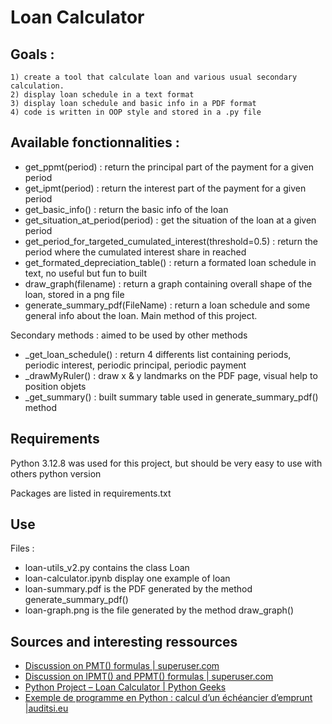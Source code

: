 # Loan Calculator


## Goals : 
    1) create a tool that calculate loan and various usual secondary calculation.
    2) display loan schedule in a text format
    3) display loan schedule and basic info in a PDF format
    4) code is written in OOP style and stored in a .py file


## Available fonctionnalities :

- get_ppmt(period) : return the principal part of the payment for a given period
- get_ipmt(period) : return the interest part of the payment for a given period
- get_basic_info() : return the basic info of the loan
- get_situation_at_period(period) : get the situation of the loan at a given period 
- get_period_for_targeted_cumulated_interest(threshold=0.5) : return the period where the cumulated interest share in reached
- get_formated_depreciation_table() : return a formated loan schedule in text, no useful but fun to built
- draw_graph(filename) : return a graph containing overall shape of the loan, stored in a png file
- generate_summary_pdf(FileName) : return a loan schedule and some general info about the loan. Main method of this project.

Secondary methods : aimed to be used by other methods
- _get_loan_schedule() : return 4 differents list containing periods, periodic interest, periodic principal, periodic payment
- _drawMyRuler() : draw x & y landmarks on the PDF page, visual help to position objets
- _get_summary() : built summary table used in generate_summary_pdf() method


## Requirements

Python 3.12.8 was used for this project, but should be very easy to use with others python version

Packages are listed in requirements.txt


## Use

Files : 
- loan-utils_v2.py contains the class Loan
- loan-calculator.ipynb display one example of loan
- loan-summary.pdf is the PDF generated by the method generate_summary_pdf()
- loan-graph.png is the file generated by the method draw_graph()



## Sources and interesting ressources


 - [Discussion on PMT() formulas | superuser.com](https://superuser.com/questions/871404/what-would-be-the-the-mathematical-equivalent-of-this-excel-formula-pmt)
 - [Discussion on IPMT() and PPMT() formulas | superuser.com](https://superuser.com/questions/1841485/what-would-be-the-the-mathematical-equivalent-of-this-excel-formula-ppmt-and)
 - [Python Project – Loan Calculator | Python Geeks](https://pythongeeks.org/python-loan-calculator-project/)
 - [Exemple de programme en Python : calcul d’un échéancier d’emprunt |auditsi.eu](https://www.auditsi.eu/?p=12153)
 